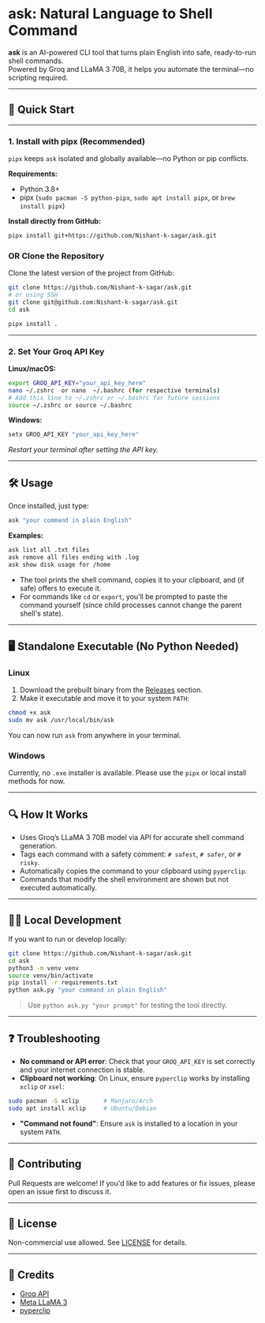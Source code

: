# ask: Natural Language to Shell Command

**ask** is an AI-powered CLI tool that turns plain English into safe, ready-to-run shell commands.  
Powered by Groq and LLaMA 3 70B, it helps you automate the terminal—no scripting required.

---

## 🚀 Quick Start

---

### 1. Install with pipx (Recommended)

`pipx` keeps `ask` isolated and globally available—no Python or pip conflicts.

**Requirements:**
- Python 3.8+
- pipx (`sudo pacman -S python-pipx`, `sudo apt install pipx`, or `brew install pipx`)

**Install directly from GitHub:**

```bash
pipx install git+https://github.com/Nishant-k-sagar/ask.git
```

### OR Clone the Repository

Clone the latest version of the project from GitHub:

```bash
git clone https://github.com/Nishant-k-sagar/ask.git
# or using SSH
git clone git@github.com:Nishant-k-sagar/ask.git
cd ask
```

```bash
pipx install .
```

---

### 2. Set Your Groq API Key

**Linux/macOS:**

```bash
export GROQ_API_KEY="your_api_key_here"
nano ~/.zshrc  or nano  ~/.bashrc (for respective terminals)
# Add this line to ~/.zshrc or ~/.bashrc for future sessions
source ~/.zshrc or source ~/.bashrc
```

**Windows:**

```cmd
setx GROQ_API_KEY "your_api_key_here"
```

*Restart your terminal after setting the API key.*

---

## 🛠️ Usage

Once installed, just type:

```bash
ask "your command in plain English"
```

**Examples:**

```bash
ask list all .txt files
ask remove all files ending with .log
ask show disk usage for /home
```

- The tool prints the shell command, copies it to your clipboard, and (if safe) offers to execute it.
- For commands like `cd` or `export`, you’ll be prompted to paste the command yourself (since child processes cannot change the parent shell's state).

---

## 🖥️ Standalone Executable (No Python Needed)

### Linux

1. Download the prebuilt binary from the [Releases](https://github.com/Nishant-k-sagar/ask/tree/master/dist) section.
2. Make it executable and move it to your system `PATH`:

```bash
chmod +x ask
sudo mv ask /usr/local/bin/ask
```

You can now run `ask` from anywhere in your terminal.

### Windows

Currently, no `.exe` installer is available. Please use the `pipx` or local install methods for now.

---

## 🔍 How It Works

- Uses Groq’s LLaMA 3 70B model via API for accurate shell command generation.
- Tags each command with a safety comment: `# safest`, `# safer`, or `# risky`.
- Automatically copies the command to your clipboard using `pyperclip`.
- Commands that modify the shell environment are shown but not executed automatically.

---

## 🧑‍💻 Local Development

If you want to run or develop locally:

```bash
git clone https://github.com/Nishant-k-sagar/ask.git
cd ask
python3 -m venv venv
source venv/bin/activate
pip install -r requirements.txt
python ask.py "your command in plain English"
```

> Use `python ask.py "your prompt"` for testing the tool directly.

---

## ❓ Troubleshooting

- **No command or API error**: Check that your `GROQ_API_KEY` is set correctly and your internet connection is stable.
- **Clipboard not working**: On Linux, ensure `pyperclip` works by installing `xclip` or `xsel`:
  
```bash
sudo pacman -S xclip       # Manjaro/Arch
sudo apt install xclip     # Ubuntu/Debian
```

- **"Command not found"**: Ensure `ask` is installed to a location in your system `PATH`.

---

## 🤝 Contributing

Pull Requests are welcome! If you'd like to add features or fix issues, please open an issue first to discuss it.

---

## 📄 License

Non-commercial use allowed. See [LICENSE](LICENSE) for details.

---

## 🙏 Credits

- [Groq API](https://console.groq.com/)
- [Meta LLaMA 3](https://ai.meta.com/llama/)
- [pyperclip](https://pypi.org/project/pyperclip/)
